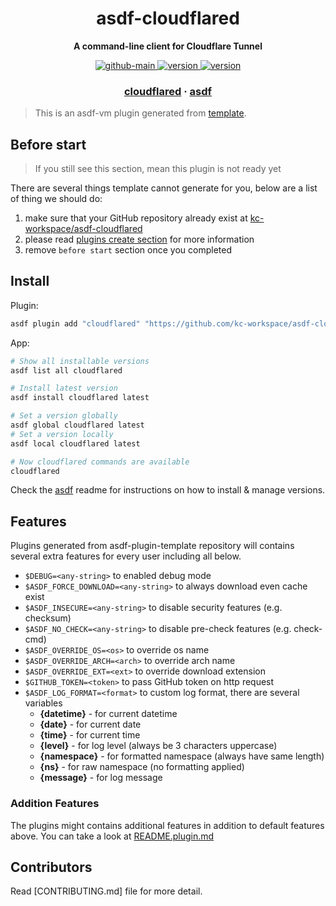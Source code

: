 <h1 align="center">
  asdf-cloudflared
</h1>

<!-- Description section -->
<p align="center">
  <strong>A command-line client for Cloudflare Tunnel</strong>
</p>

<!-- Badges section -->
<p align="center">
  <a href="https://github.com/kc-workspace/asdf-cloudflared/actions/workflows/main.yml">
    <img
      alt="github-main"
      src="https://img.shields.io/github/actions/workflow/status/kc-workspace/asdf-cloudflared/main.yml?style=flat-square&logo=github">
  </a>
  <a href="https://github.com/kc-workspace/asdf-cloudflared/releases">
    <img
      alt="version"
      src="https://img.shields.io/github/v/release/kc-workspace/asdf-cloudflared?style=flat-square&logo=github">
  </a>
  <a href="https://github.com/kc-workspace/asdf-cloudflared/commits/main">
    <img
      alt="version"
      src="https://img.shields.io/github/last-commit/kc-workspace/asdf-cloudflared/main?style=flat-square&logo=github">
  </a>
</p>

<!-- Links section -->
<h3 align="center">
  <a href="https://developers.cloudflare.com/cloudflare-one/connections/connect-apps/install-and-setup/tunnel-guide">cloudflared</a>
  <span> · </span>
  <a href="https://asdf-vm.com">asdf</a>
</h3>

> This is an asdf-vm plugin generated from [template][template-gh].

## Before start

> If you still see this section, mean this plugin is not ready yet

There are several things template cannot generate for you,
below are a list of thing we should do:

1. make sure that your GitHub repository already exist at [kc-workspace/asdf-cloudflared][plugin-gh]
2. please read [plugins create section][asdf-create-plugin] for more information
3. remove `before start` section once you completed

## Install

Plugin:

```sh
asdf plugin add "cloudflared" "https://github.com/kc-workspace/asdf-cloudflared.git"
```

App:

```sh
# Show all installable versions
asdf list all cloudflared

# Install latest version
asdf install cloudflared latest

# Set a version globally
asdf global cloudflared latest
# Set a version locally
asdf local cloudflared latest

# Now cloudflared commands are available
cloudflared
```

Check the [asdf][asdf-link] readme for instructions on
how to install & manage versions.

## Features

Plugins generated from asdf-plugin-template repository will
contains several extra features for every user including all below.

- `$DEBUG=<any-string>` to enabled debug mode
- `$ASDF_FORCE_DOWNLOAD=<any-string>` to always download even cache exist
- `$ASDF_INSECURE=<any-string>` to disable security features (e.g. checksum)
- `$ASDF_NO_CHECK=<any-string>` to disable pre-check features (e.g. check-cmd)
- `$ASDF_OVERRIDE_OS=<os>` to override os name
- `$ASDF_OVERRIDE_ARCH=<arch>` to override arch name
- `$ASDF_OVERRIDE_EXT=<ext>` to override download extension
- `$GITHUB_TOKEN=<token>` to pass GitHub token on http request
- `$ASDF_LOG_FORMAT=<format>` to custom log format, there are several variables
  - **{datetime}** - for current datetime
  - **{date}** - for current date
  - **{time}** - for current time
  - **{level}** - for log level (always be 3 characters uppercase)
  - **{namespace}** - for formatted namespace (always have same length)
  - **{ns}** - for raw namespace (no formatting applied)
  - **{message}** - for log message

### Addition Features

The plugins might contains additional features
in addition to default features above.
You can take a look at [README.plugin.md][app-readme]

## Contributors

Read [CONTRIBUTING.md] file for more detail.

<!-- LINKS SECTION -->

[app-readme]: ./README.plugin.md
[plugin-gh]: https://github.com/kc-workspace/asdf-cloudflared
[template-gh]: https://github.com/kc-workspace/asdf-plugin-template
[asdf-link]: https://github.com/asdf-vm/asdf
[asdf-create-plugin]: https://asdf-vm.com/plugins/create.html
